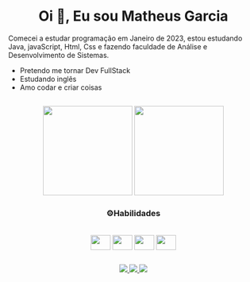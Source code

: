 <h1 align="center">Oi 👋, Eu sou Matheus Garcia</h1>

<p>
Comecei a estudar programação em Janeiro de 2023, estou estudando Java, javaScript, Html, Css e fazendo faculdade de Análise e Desenvolvimento de Sistemas. </p>

<ul>
  <li>Pretendo me tornar Dev FullStack</li>
  <li>Estudando inglês</li>
  <li>Amo codar e criar coisas</li>
</ul>

  ##

<div align="center">
  <img height="180em" src="https://github-readme-stats.vercel.app/api?username=M4theus13&count_private=true&show_icons=true&theme=transparent">
  <img height="180em" src="https://github-readme-stats.vercel.app/api/top-langs/?username=M4theus13&langs_count=8&layout=compact&theme=transparent">
</div>

<h3 align="center">⚙Habilidades</h3>
<div style="display: inline_block" align="center"><br>
  <img align="center" height="30" width="40" src="https://cdn.jsdelivr.net/gh/devicons/devicon/icons/html5/html5-plain.svg" />
  <img align="center" height="30" width="40" src="https://cdn.jsdelivr.net/gh/devicons/devicon/icons/css3/css3-plain.svg" />
  <img align="center" height="30" width="40" src="https://cdn.jsdelivr.net/gh/devicons/devicon/icons/javascript/javascript-plain.svg" />
  <img align="center" height="30" width="40" src="https://cdn.jsdelivr.net/gh/devicons/devicon/icons/java/java-original.svg" />
</div>

  ##
  
<div align="center">
  <a href="mailto:matheusgarciajbs@gmail.com">
    <img src="https://img.shields.io/badge/Gmail-D14836?style=for-the-badge&logo=gmail&logoColor=white">
  </a>
  
  <a href="https://www.instagram.com/theuz_gsantos/">
    <img src="https://img.shields.io/badge/Instagram-E4405F?style=for-the-badge&logo=instagram&logoColor=white">
  </a>

  <a href="https://www.linkedin.com/in/matheus-garcia-990659267/">
    <img src="https://img.shields.io/badge/LinkedIn-0077B5?style=for-the-badge&logo=linkedin&logoColor=white">
  </a>
</div>
